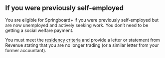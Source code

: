 ##  If you were previously self-employed

You are eligible for Springboard+ if you were previously self-employed but are
now unemployed and actively seeking work. You don’t need to be getting a
social welfare payment.

You must meet the [ residency criteria
](https://springboardcourses.ie/eligibility) and provide a letter or statement
from Revenue stating that you are no longer trading (or a similar letter from
your former accountant).
